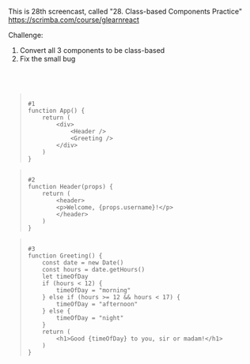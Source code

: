This is 28th screencast, called "28. Class-based Components Practice"<br />
https://scrimba.com/course/glearnreact



Challenge:<br />
1. Convert all 3 components to be class-based<br />
2. Fix the small bug<br />


<br />
<br />

<blockquote><pre><code>
#1
function App() {
    return (
        &lt;div&gt;
            &lt;Header /&gt;
            &lt;Greeting /&gt;
        &lt;/div&gt;
    )
}
</code></pre></blockquote>
<blockquote><pre><code>
#2
function Header(props) {
    return (
        &lt;header&gt;
        &lt;p&gt;Welcome, {props.username}!&lt;/p&gt;
        &lt;/header&gt;
    )
}
</code></pre></blockquote>
<blockquote><pre><code>
#3
function Greeting() {
    const date = new Date()
    const hours = date.getHours()
    let timeOfDay
    if (hours < 12) {
        timeOfDay = "morning"
    } else if (hours >= 12 && hours < 17) {
        timeOfDay = "afternoon"
    } else {
        timeOfDay = "night"
    }
    return (
        &lt;h1&gt;Good {timeOfDay} to you, sir or madam!&lt;/h1&gt;
    )
}
</code></pre></blockquote>